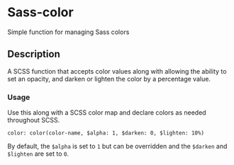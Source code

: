 # Sass-color
Simple function for managing Sass colors

## Description
A SCSS function that accepts color values along with allowing the ability to set an opacity, and darken or lighten the color by a percentage value.

### Usage
Use this along with a SCSS color map and declare colors as needed throughout SCSS.

`color: color(color-name, $alpha: 1, $darken: 0, $lighten: 10%)`

By default, the `$alpha` is set to `1` but can be overridden and the `$darken` and `$lighten` are set to `0`.